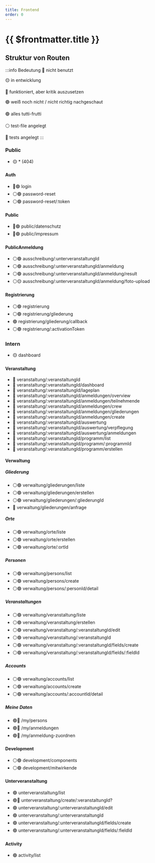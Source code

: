 ```yaml
---
title: Frontend
order: 0
---
```


# {{ $frontmatter.title }}

## Struktur von Routen

:::info Bedeutung
🔴 nicht benutzt

🟡 in entwicklung

🔵 funktioniert, aber kritik auszusetzen

🟣 weiß noch nicht / nicht richtig nachgeschaut

🟢 alles tutti-frutti

⚪️ test-file angelegt

🧪 tests angelegt
:::

### Public

- 🟡 \* (404)

#### Auth

- 🧪🟢 login
- ⚪️🟢 password-reset
- ⚪️🟢 password-reset/:token

#### Public

- 🧪🟢 public/datenschutz
- 🧪🟢 public/impressum

#### PublicAnmeldung

- ⚪️🟢 ausschreibung/:unterveranstaltungId
- ⚪️🟢 ausschreibung/:unterveranstaltungId/anmeldung
- ⚪️🟢 ausschreibung/:unterveranstaltungId/anmeldung/result
- ⚪️🟡 ausschreibung/:unterveranstaltungId/anmeldung/foto-upload

#### Registrierung

- ⚪️🟢 registrierung
- ⚪️🟢 registrierung/gliederung
- 🟢 registrierung/gliederung/callback
- ⚪️🟣 registrierung/:activationToken

### Intern

- 🟡 dashboard

#### Veranstaltung

- 🔴 veranstaltung/:veranstaltungId
- 🔴 veranstaltung/:veranstaltungId/dashboard
- 🔴 veranstaltung/:veranstaltungId/lageplan
- 🔴 veranstaltung/:veranstaltungId/anmeldungen/overview
- 🔴 veranstaltung/:veranstaltungId/anmeldungen/teilnehmende
- 🔴 veranstaltung/:veranstaltungId/anmeldungen/crew
- 🔴 veranstaltung/:veranstaltungId/anmeldungen/gliederungen
- 🔴 veranstaltung/:veranstaltungId/anmeldungen/create
- 🔴 veranstaltung/:veranstaltungId/auswertung
- 🔴 veranstaltung/:veranstaltungId/auswertung/verpflegung
- 🔴 veranstaltung/:veranstaltungId/auswertung/anmeldungen
- 🔴 veranstaltung/:veranstaltungId/programm/list
- 🔴 veranstaltung/:veranstaltungId/programm/:programmId
- 🔴 veranstaltung/:veranstaltungId/programm/erstellen

#### Verwaltung

##### Gliederung

- ⚪️🟢 verwaltung/gliederungen/liste
- ⚪️🟢 verwaltung/gliederungen/erstellen
- ⚪️🟢 verwaltung/gliederungen/:gliederungId
- 🔴 verwaltung/gliederungen/anfrage

##### Orte

- ⚪️🟢 verwaltung/orte/liste
- ⚪️🟢 verwaltung/orte/erstellen
- ⚪️🟢 verwaltung/orte/:ortId

##### Personen

- ⚪️🟢 verwaltung/persons/list
- ⚪️🟢 verwaltung/persons/create
- ⚪️🟢 verwaltung/persons/:personId/detail

##### Veranstaltungen

- ⚪️🟢 verwaltung/veranstaltung/liste
- ⚪️🟢 verwaltung/veranstaltung/erstellen
- ⚪️🟢 verwaltung/veranstaltung/:veranstaltungId/edit
- ⚪️🟢 verwaltung/veranstaltung/:veranstaltungId
- ⚪️🟢 verwaltung/veranstaltung/:veranstaltungId/fields/create
- ⚪️🟢 verwaltung/veranstaltung/:veranstaltungId/fields/:fieldId

##### Accounts

- ⚪️🟢 verwaltung/accounts/list
- ⚪️🟢 verwaltung/accounts/create
- ⚪️🟢 verwaltung/accounts/:accountId/detail

##### Meine Daten

- 🟢🔵 /my/persons
- 🟢🔵 /my/anmeldungen
- 🟣🔵 /my/anmeldung-zuordnen

#### Development

- ⚪️🟢 development/components
- ⚪️🟢 development/mitwirkende

#### Unterveranstaltung

- 🟢 unterveranstaltung/list
- 🟢🔵 unterveranstaltung/create/:veranstaltungId?
- 🟢 unterveranstaltung/:unterveranstaltungId/edit
- 🟢 unterveranstaltung/:unterveranstaltungId
- 🟢 unterveranstaltung/:unterveranstaltungId/fields/create
- 🟢 unterveranstaltung/:unterveranstaltungId/fields/:fieldId

#### Activity

- 🟢 activity/list
